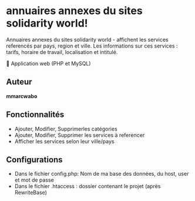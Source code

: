 # annuaires annexes du sites solidarity world!

Annuaires annexes du sites solidarity world - affichent les services referencés par pays, region et ville.
Les informations sur ces services : tarifs, horaire de travail, localisation et intitulé.

🌟 Application web (PHP et MySQL) 

## Auteur

**mmarcwabo**

## Fonctionnalités

* Ajouter, Modifier, Supprimerles catégories
* Ajouter, Modifier, Supprimer les services à referencer
* Afficher les services selon leur ville/pays

## Configurations
* Dans le fichier config.php: Nom de ma base des données, du host, user et mot de passe
* Dans le fichier .htaccess : dossier contenant le projet (après RewriteBase)

